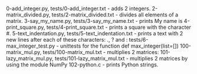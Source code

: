 0-add_integer.py, tests/0-add_integer.txt - adds 2 integers.
2-matrix_divided.py, tests/2-matrix_divided.txt - divides all elements of a matrix.
3-say_my_name.py, tests/3-say_my_name.txt - prints My name is <first name> <last name>
4-print_square.py, tests/4-print_square.txt - prints a square with the character #.
5-text_indentation.py, tests/5-text_indentation.txt - prints a text with 2 new lines after each of these characters: ., ? and :
tests/6-max_integer_test.py - unittests for the function def max_integer(list=[])
100-matrix_mul.py, tests/100-matrix_mul.txt - multiplies 2 matrices:
101-lazy_matrix_mul.py, tests/101-lazy_matrix_mul.txt - multiplies 2 matrices by using the module NumPy
102-python.c - prints Python strings.
